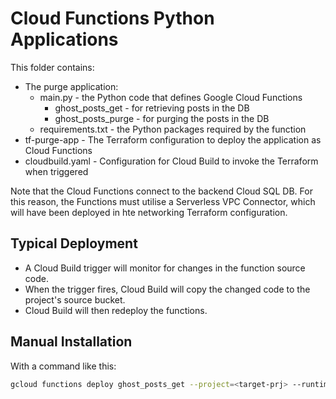 # Cloud Functions Python Applications

This folder contains:

- The purge application:
  - main.py - the Python code that defines Google Cloud Functions
    - ghost_posts_get - for retrieving posts in the DB
    - ghost_posts_purge - for purging the posts in the DB
  - requirements.txt - the Python packages required by the function
- tf-purge-app - The Terraform configuration to deploy the application as Cloud Functions
- cloudbuild.yaml - Configuration for Cloud Build to invoke the Terraform when triggered

Note that the Cloud Functions connect to the backend Cloud SQL DB.  For this reason, the Functions must utilise a Serverless VPC Connector, which will have been deployed in hte networking Terraform configuration.

## Typical Deployment

- A Cloud Build trigger will monitor for changes in the function source code.
- When the trigger fires, Cloud Build will copy the changed code to the project's source bucket.
- Cloud Build will then redeploy the functions.

## Manual Installation

With a command like this:

```bash
gcloud functions deploy ghost_posts_get --project=<target-prj> --runtime python39 --trigger-http --allow-unauthenticated --region=europe-west2 --vpc-connector=pri-serverless-vpc-conn
```